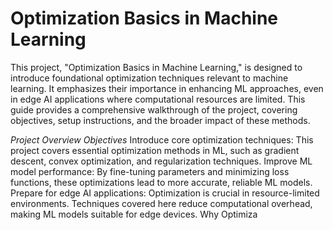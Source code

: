 # Optimization Basics in Machine Learning
This project, "Optimization Basics in Machine Learning," is designed to introduce foundational optimization techniques relevant to machine learning. It emphasizes their importance in enhancing ML approaches, even in edge AI applications where computational resources are limited. This guide provides a comprehensive walkthrough of the project, covering objectives, setup instructions, and the broader impact of these methods.

*Project Overview*
*Objectives*
Introduce core optimization techniques: This project covers essential optimization methods in ML, such as gradient descent, convex optimization, and regularization techniques.
Improve ML model performance: By fine-tuning parameters and minimizing loss functions, these optimizations lead to more accurate, reliable ML models.
Prepare for edge AI applications: Optimization is crucial in resource-limited environments. Techniques covered here reduce computational overhead, making ML models suitable for edge devices.
Why Optimiza
